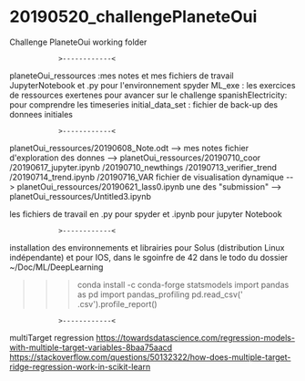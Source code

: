 # 20190520_challengePlaneteOui
Challenge PlaneteOui working folder

				>------------<
planeteOui_ressources :mes notes et mes fichiers de travail JupyterNotebook et .py pour l'environnement spyder
ML_exe : les exercices de ressources exertenes pour avancer sur le challenge
spanishElectricity: pour comprendre les timeseries 
initial_data_set : fichier de back-up des donnees initiales

				>------------<
planetOui_ressources/20190608_Note.odt --> mes notes
fichier d'exploration des donnes --> 	planetOui_ressources/20190710_coor
					/20190617_jupyter.ipynb
					/20190710_newthings
					/20190713_verifier_trend
					/20190714_trend.ipynb
					/20190716_VAR
fichier de visualisation dynamique --> planetOui_ressources/20190621_lass0.ipynb
une des "submission" --> planetOui_ressources/Untitled3.ipynb
 
les fichiers de travail en .py pour spyder et .ipynb pour jupyter Notebook

				>------------<
installation des environnements et librairies pour Solus (distribution Linux indépendante) et pour IOS, dans le sgoinfre de 42 dans le todo du dossier ~/Doc/ML/DeepLearning
>>> conda install -c conda-forge statsmodels
>>> import pandas as pd
>>> import pandas_profiling
>>> pd.read_csv('
.csv').profile_report()

				>------------<

multiTarget regression
https://towardsdatascience.com/regression-models-with-multiple-target-variables-8baa75aacd
https://stackoverflow.com/questions/50132322/how-does-multiple-target-ridge-regression-work-in-scikit-learn

